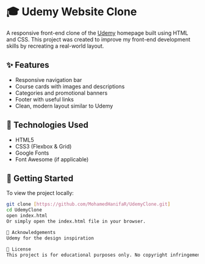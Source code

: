 # 🎓 Udemy Website Clone

A responsive front-end clone of the [Udemy](https://www.udemy.com) homepage built using HTML and CSS. This project was created to improve my front-end development skills by recreating a real-world layout.


## ✨ Features

- Responsive navigation bar
- Course cards with images and descriptions
- Categories and promotional banners
- Footer with useful links
- Clean, modern layout similar to Udemy

## 🔧 Technologies Used

- HTML5
- CSS3 (Flexbox & Grid)
- Google Fonts
- Font Awesome (if applicable)

## 🚀 Getting Started

To view the project locally:

```bash
git clone [https://github.com/MohamedHanifaR/UdemyClone.git]
cd UdemyClone
open index.html
Or simply open the index.html file in your browser.

🙌 Acknowledgements
Udemy for the design inspiration

📄 License
This project is for educational purposes only. No copyright infringement intended.
